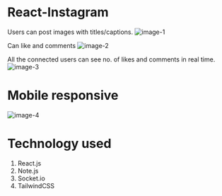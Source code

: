 # React-Instagram

Users can post images with titles/captions.
![image-1](https://github.com/barun032/react_instagram/assets/107342609/5c2cfb0d-45ac-4435-821a-5ca785a71115)

Can like and comments
![image-2](https://github.com/barun032/react_instagram/assets/107342609/4f066945-5550-46e7-ac4a-984a0d2db914)

All the connected users can see no. of likes and comments in real time.
![image-3](https://github.com/barun032/react_instagram/assets/107342609/52ab4008-9e5f-40bd-808a-1b8528ca2488)

# Mobile responsive
![image-4](https://github.com/barun032/react_instagram/assets/107342609/5c112e05-5c2c-4d09-9aa1-65ce919bd5fa)


# Technology used
1. React.js
2. Note.js
3. Socket.io
4. TailwindCSS


